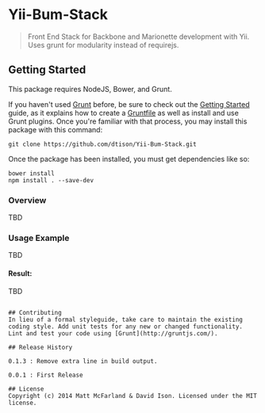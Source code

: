 # Yii-Bum-Stack

> Front End Stack for Backbone and Marionette development with Yii. Uses grunt for modularity instead of requirejs.

## Getting Started
This package requires NodeJS, Bower, and Grunt.

If you haven't used [Grunt](http://gruntjs.com/) before, be sure to check out the [Getting Started](http://gruntjs.com/getting-started) guide, as it explains how to create a [Gruntfile](http://gruntjs.com/sample-gruntfile) as well as install and use Grunt plugins. Once you're familiar with that process, you may install this package with this command:

```shell
git clone https://github.com/dtison/Yii-Bum-Stack.git
```

Once the package has been installed, you must get dependencies like so:


```shell
bower install
npm install . --save-dev
```

### Overview

TBD

### Usage Example

TBD

#### Result:
TBD
```

## Contributing
In lieu of a formal styleguide, take care to maintain the existing coding style. Add unit tests for any new or changed functionality. Lint and test your code using [Grunt](http://gruntjs.com/).

## Release History

0.1.3 : Remove extra line in build output.

0.0.1 : First Release

## License
Copyright (c) 2014 Matt McFarland & David Ison. Licensed under the MIT license.
